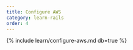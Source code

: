 ```yaml
---
title: Configure AWS
category: learn-rails
order: 4
---
```


{% include learn/configure-aws.md db=true %}
